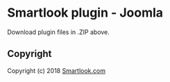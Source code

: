 # Smartlook plugin - Joomla

Download plugin files in .ZIP above.

## Copyright

Copyright (c) 2018 [Smartlook.com](https://www.smartlook.com/)